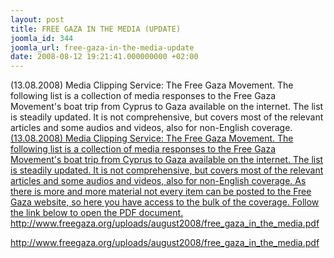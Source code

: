 ```yaml
---
layout: post
title: FREE GAZA IN THE MEDIA (UPDATE)
joomla_id: 344
joomla_url: free-gaza-in-the-media-update
date: 2008-08-12 19:21:41.000000000 +02:00
---
```

(13.08.2008) Media Clipping Service: The Free Gaza Movement. The following list is a collection of media responses to the Free Gaza Movement's boat trip from Cyprus to Gaza available on the internet. The list is steadily updated. It is not comprehensive, but covers most of the relevant articles and some audios and videos, also for non-English coverage.&nbsp;<a target="_blank" href="http://www.freegaza.org/uploads/august2008/free_gaza_in_the_media.pdf" /> (13.08.2008) Media Clipping Service: The Free Gaza Movement. The following list is a collection of media responses to the Free Gaza Movement's boat trip from Cyprus to Gaza available on the internet. The list is steadily updated. It is not comprehensive, but covers most of the relevant articles and some audios and videos, also for non-English coverage. As there is more and more material not every item can be posted to the Free Gaza website, so here you have access to the bulk of the coverage. Follow the link below to open the PDF document.<br /><a target="_blank" href="http://www.freegaza.org/uploads/august2008/free_gaza_in_the_media.pdf">http://www.freegaza.org/uploads/august2008/free_gaza_in_the_media.pdf</a> <p><a target="_blank" href="http://www.freegaza.org/uploads/august2008/free_gaza_in_the_media.pdf" /></p><p><a href="http://www.freegaza.org/uploads/august2008/free_gaza_in_the_media.pdf ">http://www.freegaza.org/uploads/august2008/free_gaza_in_the_media.pdf </a></p>
